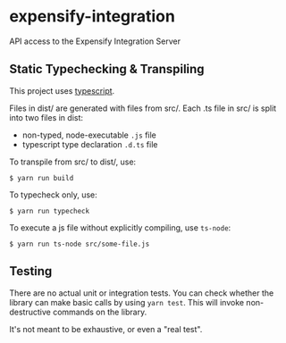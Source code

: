 # expensify-integration
API access to the Expensify Integration Server

## Static Typechecking & Transpiling
This project uses [typescript](https://www.typescriptlang.org).

Files in dist/ are generated with files from src/.
Each .ts file in src/ is split into two files in dist:
  - non-typed, node-executable `.js` file
  - typescript type declaration `.d.ts` file

To transpile from src/ to dist/, use:

```
$ yarn run build
```

To typecheck only, use:

```
$ yarn run typecheck
```

To execute a js file without explicitly compiling, use `ts-node`:

```
$ yarn run ts-node src/some-file.js
```

## Testing

There are no actual unit or integration tests. You can check whether the library
can make basic calls by using `yarn test`. This will invoke non-destructive
commands on the library.

It's not meant to be exhaustive, or even a "real test".